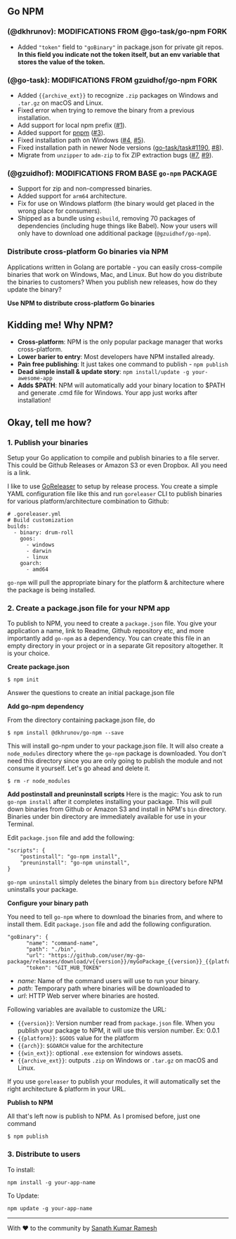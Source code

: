 ## Go NPM

### (@dkhrunov): MODIFICATIONS FROM @go-task/go-npm FORK

* Added `"token"` field to `"goBinary"` in package.json for private git repos. 
__In this field you indicate not the token itself, but an env variable that stores the value of the token.__

### (@go-task): MODIFICATIONS FROM gzuidhof/go-npm FORK

* Added `{{archive_ext}}` to recognize `.zip` packages on Windows and `.tar.gz` on macOS and Linux.
* Fixed error when trying to remove the binary from a previous installation.
* Add support for local npm prefix ([#1](https://github.com/go-task/go-npm/pull/1)).
* Added support for [pnpm](https://pnpm.io/) ([#3](https://github.com/go-task/go-npm/pull/3)).
* Fixed installation path on Windows ([#4](https://github.com/go-task/go-npm/issues/4), [#5](https://github.com/go-task/go-npm/pull/5)).
* Fixed installation path in newer Node versions ([go-task/task#1190](https://github.com/go-task/task/issues/1190), [#8](https://github.com/go-task/go-npm/pull/8)).
* Migrate from `unzipper` to `adm-zip` to fix ZIP extraction bugs ([#7](https://github.com/go-task/go-npm/issues/7), [#9](https://github.com/go-task/go-npm/pull/9)).

### (@gzuidhof): MODIFICATIONS FROM BASE `go-npm` PACKAGE
* Support for zip and non-compressed binaries.
* Added support for `arm64` architecture.
* Fix for use on Windows platform (the binary would get placed in the wrong place for consumers).
* Shipped as a bundle using `esbuild`, removing 70 packages of dependencies (including huge things like Babel). Now your users will only have to download one additional package (`@gzuidhof/go-npm`).

### Distribute cross-platform Go binaries via NPM

Applications written in Golang are portable - you can easily cross-compile binaries that work on Windows, Mac, and Linux. But how do you distribute the binaries to customers? When you publish new releases, how do they update the binary?

**Use NPM to distribute cross-platform Go binaries**

## Kidding me! Why NPM?
* **Cross-platform**: NPM is the only popular package manager that works cross-platform.
* **Lower barier to entry**: Most developers have NPM installed already.
* **Pain free publishing**: It just takes one command to publish - `npm publish`
* **Dead simple install & update story**: `npm install/update -g your-awesome-app`
* **Adds $PATH**: NPM will automatically add your binary location to $PATH and generate .cmd file for Windows. Your app just works after installation!

## Okay, tell me how?
### 1. Publish your binaries
Setup your Go application to compile and publish binaries to a file server. This could be Github Releases or Amazon S3 or even Dropbox. All you need is a link.

I like to use [GoReleaser](https://github.com/goreleaser/goreleaser) to setup by release process. You create a simple YAML configuration file like this and run `goreleaser` CLI to publish binaries for various platform/architecture combination to Github:

```
# .goreleaser.yml
# Build customization
builds:
  - binary: drum-roll
    goos:
      - windows
      - darwin
      - linux
    goarch:
      - amd64
```

`go-npm` will pull the appropriate binary for the platform & architecture where the package is being installed.

### 2. Create a package.json file for your NPM app
To publish to NPM, you need to create a `package.json` file. You give your application a name, link to Readme, Github repository etc, and more importantly add `go-npm` as a dependency. You can create this file in an empty directory in your project or in a separate Git repository altogether. It is your choice.

**Create package.json**

`$ npm init`

Answer the questions to create an initial package.json file

**Add go-npm dependency**

From the directory containing package.json file, do

`$ npm install @dkhrunov/go-npm --save`

This will install go-npm under to your package.json file. It will also create a `node_modules` directory where the `go-npm` package is downloaded. You don't need this directory since you are only going to publish the module and not consume it yourself. Let's go ahead and delete it.

`$ rm -r node_modules`

**Add postinstall and preuninstall scripts**
Here is the magic: You ask to run `go-npm install` after it completes installing your package. This will pull down binaries from Github or Amazon S3 and install in NPM's `bin` directory. Binaries under bin directory are immediately available for use in your Terminal.

Edit `package.json` file and add the following:
```
"scripts": {
    "postinstall": "go-npm install",
    "preuninstall": "go-npm uninstall",
}
```

`go-npm uninstall` simply deletes the binary from `bin` directory before NPM uninstalls your package.

**Configure your binary path**

You need to tell `go-npm` where to download the binaries from, and where to install them. Edit `package.json` file and add the following configuration.

```
"goBinary": {
      "name": "command-name",
      "path": "./bin",
      "url": "https://github.com/user/my-go-package/releases/download/v{{version}}/myGoPackage_{{version}}_{{platform}}_{{arch}}.tar.gz"
      "token": "GIT_HUB_TOKEN"
```

* *name*: Name of the command users will use to run your binary.
* *path*: Temporary path where binaries will be downloaded to
* *url*: HTTP Web server where binaries are hosted.

Following variables are available to customize the URL:
* `{{version}}`: Version number read from  `package.json` file. When you publish your package to NPM, it will use this version number. Ex: 0.0.1
* `{{platform}}`: `$GOOS` value for the platform
* `{{arch}}`: `$GOARCH` value for the architecture
* `{{win_ext}}`: optional `.exe` extension for windows assets.
* `{{archive_ext}}`: outputs `.zip` on Windows or `.tar.gz` on macOS and Linux.

If you use `goreleaser` to publish your modules, it will automatically set the right architecture & platform in your URL.

**Publish to NPM**

All that's left now is publish to NPM. As I promised before, just one command

`$ npm publish`

### 3. Distribute to users

To install:

`npm install -g your-app-name`

To Update:

`npm update -g your-app-name`


---

With ❤️ to the community by [Sanath Kumar Ramesh](http://twitter.com/sanathkr_)

